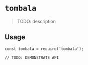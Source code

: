 # `tombala`

> TODO: description

## Usage

```
const tombala = require('tombala');

// TODO: DEMONSTRATE API
```

